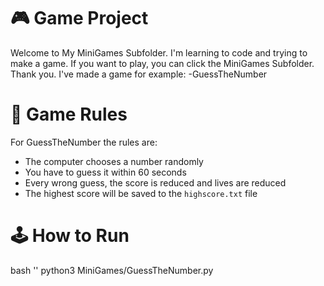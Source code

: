 # 🎮 Game Project
Welcome to My MiniGames Subfolder.
I'm learning to code and trying to  make a game.
If you want to play, you can click  the MiniGames Subfolder. Thank you.
I've made a game for example: -GuessTheNumber

# 📜 Game Rules
For GuessTheNumber the rules are:
- The computer chooses a number randomly
- You have to guess it within 60 seconds
- Every wrong guess, the score is reduced and lives are reduced
- The highest score will be saved to the `highscore.txt` file

# 🕹️ How to Run
bash ''
python3 MiniGames/GuessTheNumber.py
